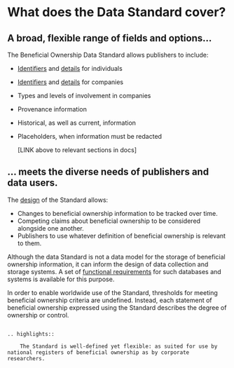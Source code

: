 # What does the Data Standard cover?

<h2>A broad, flexible range of fields and options...</h2>

The Beneficial Ownership Data Standard allows publishers to include:

* [Identifiers](identifiers.md) and [details](schema.md#personstatement) for individuals
* [Identifiers](identifiers.md) and [details](schema.md#entitystatement) for companies
* Types and levels of involvement in companies
* Provenance information
* Historical, as well as current, information
* Placeholders, when information must be redacted

	[LINK above to relevant sections in docs]


<h2>... meets the diverse needs of publishers and data users.</h2>

The [design](modelling-beneficial-ownership-info.md) of the Standard allows:

* Changes to beneficial ownership information to be tracked over time.
* Competing claims about beneficial ownership to be considered alongside one another.
* Publishers to use whatever definition of beneficial ownership is relevant to them.

Although the data Standard is not a data model for the storage of beneficial ownership information, it can inform the design of data collection and storage systems. A set of [functional requirements](functional-requirements.md) for such databases and systems is available for this purpose.

In order to enable worldwide use of the Standard, thresholds for meeting beneficial ownership criteria are undefined. Instead, each statement of beneficial ownership expressed using the Standard describes the degree of ownership or control.

```eval_rst 

.. highlights:: 
    
    The Standard is well-defined yet flexible: as suited for use by national registers of beneficial ownership as by corporate researchers.

``` 





